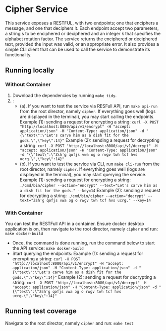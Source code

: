 # Cipher Service

This service exposes a RESTFUL, with two endpoints; one that enciphers a message, and one that deciphers it. 
Each endpoint accept two parameters, a string s to be enciphered or deciphered and an integer k that specifies the alphabet rotation factor. 
The service returns the enciphered or deciphered text, provided the input was valid, or an appropriate error. It also provides a simple CLI client that can be used to call the service to demonstrate its functionality.

## Running locally

### Without Container
1. Download the dependencies by running `make tidy`.
2. :
   - (a).  If you want to test the service via RESFull API, run `make api-run` from the root director, namely `cipher`.
   If everything goes well (logs are displayed in the terminal), you may start calling the endpoints.
    Example (1): sending a request for encrypting a string:
    `curl -X POST "http://localhost:8080/api/v1/encrypt" -H "accept: application/json" -H "Content-Type: application/json" -d "{\"text\":\"Let's carve him as a dish fit for the gods.\",\"key\":14}"`
    Example (2): sending a request for decrypting a string:
    `curl -X POST "http://localhost:8080/api/v1/decrypt" -H "accept: application/json" -H "Content-Type: application/json" -d "{\"text\":\"Zsh'g qofjs vwa og o rwgv twh tcf hvs ucrg.\",\"key\":14}"`
   - (b). If you want to test the service via CLI, run `make cli-run` from the root director, namely `cipher`.
    If everything goes well (logs are displayed in the terminal), you may start querying the service.
    Example (1): sending a request for encrypting a string:
    `./cmd/bin/cipher --action="encrypt" --text="Let's carve him as a dish fit for the gods." --key=14`
    Example (2): sending a request for decrypting a string:
    `./cmd/bin/cipher --action="decrypt" --text="Zsh'g qofjs vwa og o rwgv twh tcf hvs ucrg." --key=14`


### With Container
You can test the RESTFull API in a container. Ensure docker desktop application is on, then navigate to the root director, namely `cipher` and run:
`make docker-build`
- Once, the command is done running, run the command below to start the API service:
`make docker-build`
- Start querying the endpoints:
Example (1): sending a request for encrypting a string:
`curl -X POST "http://localhost:8080/api/v1/encrypt" -H "accept: application/json" -H "Content-Type: application/json" -d "{\"text\":\"Let's carve him as a dish fit for the gods.\",\"key\":14}"`
Example (2): sending a request for decrypting a string:
`curl -X POST "http://localhost:8080/api/v1/decrypt" -H "accept: application/json" -H "Content-Type: application/json" -d "{\"text\":\"Zsh'g qofjs vwa og o rwgv twh tcf hvs ucrg.\",\"key\":14}"`

## Running test coverage 
Navigate to the root director, namely `cipher` and run:
`make test`
